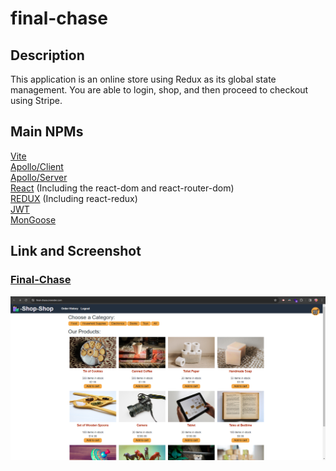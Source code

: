 # final-chase

## Description
This application is an online store using Redux as its global state management. You are able to login, shop, and then proceed to checkout using Stripe.

## Main NPMs
[Vite](https://www.npmjs.com/package/vite)  
[Apollo/Client](https://www.npmjs.com/package/@apollo/client)  
[Apollo/Server](https://www.npmjs.com/package/@apollo/server)  
[React](https://www.npmjs.com/package/react) (Including the react-dom and react-router-dom)    
[REDUX](https://www.npmjs.com/package/redux) (Including react-redux)  
[JWT](https://www.npmjs.com/package/jsonwebtoken)  
[MonGoose](https://www.npmjs.com/package/mongoose)  

## Link and Screenshot
### [Final-Chase](https://final-chase.onrender.com/)
![screenshot of webpage](images/screenshot.png)